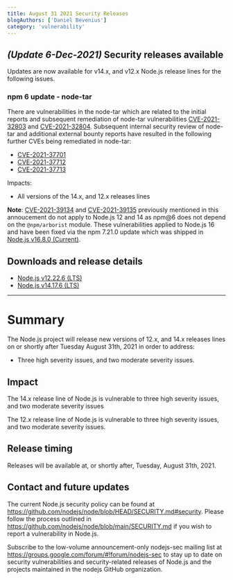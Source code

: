 ```yaml
---
title: August 31 2021 Security Releases
blogAuthors: ['Daniel Bevenius']
category: 'vulnerability'
---
```


## _(Update 6-Dec-2021)_ Security releases available
Updates are now available for v14.x, and v12.x Node.js release lines for the
following issues.

### npm 6 update - node-tar

There are vulnerabilities in the node-tar which
are related to the initial reports and subsequent remediation of node-tar
vulnerabilities [CVE-2021-32803](https://github.com/advisories/GHSA-r628-mhmh-qjhw)
and [CVE-2021-32804](https://github.com/advisories/GHSA-3jfq-g458-7qm9).
Subsequent internal security review of node-tar and additional external bounty
reports have resulted in the following further CVEs being remediated in node-tar:

* [CVE-2021-37701](https://github.com/npm/node-tar/security/advisories/GHSA-9r2w-394v-53qc)
* [CVE-2021-37712](https://github.com/npm/node-tar/security/advisories/GHSA-qq89-hq3f-393p)
* [CVE-2021-37713](https://github.com/npm/node-tar/security/advisories/GHSA-5955-9wpr-37jh)

Impacts:
* All versions of the 14.x, and 12.x releases lines

**Note**: [CVE-2021-39134](https://github.com/npm/arborist/security/advisories/GHSA-2h3h-q99f-3fhc) and [CVE-2021-39135](https://github.com/npm/arborist/security/advisories/GHSA-gmw6-94gg-2rc2) previously mentioned in this annoucement do not apply to Node.js 12 and 14 as npm@6 does not depend on the `@npm/arborist` module. These vulnerabilities applied to Node.js 16 and have been fixed via the npm 7.21.0 update which was shipped in [Node.js v16.8.0 (Current)](https://nodejs.org/en/blog/release/v16.8.0/).

## Downloads and release details

* [Node.js v12.22.6 (LTS)](https://nodejs.org/en/blog/release/v12.22.6/)
* [Node.js v14.17.6 (LTS)](https://nodejs.org/en/blog/release/v14.17.6/)

---------------

# Summary

The Node.js project will release new versions of 12.x, and 14.x releases lines on or shortly after Tuesday
August 31th, 2021 in order to address:

* Three high severity issues, and two moderate severity issues.

## Impact

The 14.x release line of Node.js is vulnerable to three high severity issues, and two moderate severity issues

The 12.x release line of Node.js is vulnerable to three high severity issues, and two moderate severity issues.

## Release timing

Releases will be available at, or shortly after, Tuesday, August 31th, 2021.

## Contact and future updates

The current Node.js security policy can be found at https://github.com/nodejs/node/blob/HEAD/SECURITY.md#security. Please follow the process outlined in https://github.com/nodejs/node/blob/main/SECURITY.md if you wish to report a vulnerability in Node.js.

Subscribe to the low-volume announcement-only nodejs-sec mailing list at https://groups.google.com/forum/#!forum/nodejs-sec to stay up to date on security vulnerabilities and security-related releases of Node.js and the projects maintained in the nodejs GitHub organization.
